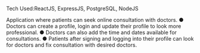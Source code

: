 
Tech Used:ReactJS, ExpressJS, PostgreSQL, NodeJS

Application where patients can seek online consultation with doctors.
● Doctors can create a profile, login and update their profile to look more professional.
● Doctors can also add the time and dates available for consultations.
● Patients after signing and logging into their profile can look for doctors and fix consultation with desired doctors.
